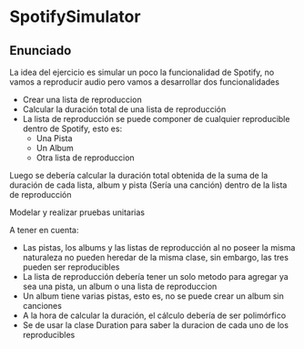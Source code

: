 # SpotifySimulator

## Enunciado

La idea del ejercicio es simular un poco la funcionalidad de Spotify, no vamos a reproducir audio pero vamos a desarrollar dos funcionalidades
  - Crear una lista de reproduccion
  - Calcular la duración total de una lista de reproducción
  - La lista de reproducción se puede componer de cualquier reproducible dentro de Spotify, esto es:
    - Una Pista
    - Un Album
    - Otra lista de reproduccion

Luego se debería calcular la duración total obtenida de la suma de la duración de cada lista, album y pista (Sería una canción)  dentro de la lista de reproducción

Modelar y realizar pruebas unitarias

A tener en cuenta:
  - Las pistas, los albums y las listas de reproducción al no poseer la misma naturaleza no pueden heredar de la misma clase, sin embargo, las tres pueden ser reproducibles
  - La lista de reproducción debería tener un solo metodo para agregar ya sea una pista, un album o una lista de reproduccion
  - Un album tiene varias pistas, esto es, no se puede crear un album sin canciones
  - A la hora de calcular la duración, el cálculo debería de ser polimórfico
  - Se de usar la clase Duration para saber la duracion de cada uno de los reproducibles
